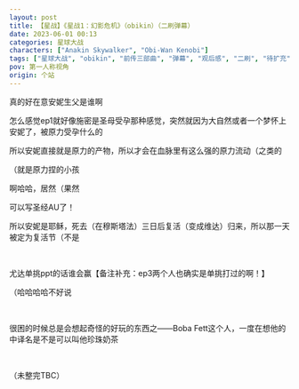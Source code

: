 ```yaml
---
layout: post
title: 【星战】《星战1：幻影危机》（obikin）（二刷弹幕）
date: 2023-06-01 00:13
categories: 星球大战
characters: ["Anakin Skywalker", "Obi-Wan Kenobi"]
tags: ["星球大战", "obikin", "前传三部曲", "弹幕", "观后感", "二刷", "待扩充"]
pov: 第一人称视角
origin: 个站
---
```


真的好在意安妮生父是谁啊

怎么感觉ep1就好像施密是圣母受孕那种感觉，突然就因为大自然或者一个梦怀上安妮了，被原力受孕什么的

所以安妮直接就是原力的产物，所以才会在血脉里有这么强的原力流动（之类的

（就是原力捏的小孩

啊哈哈，居然（果然

可以写圣经AU了！

所以安妮是耶稣，死去（在穆斯塔法）三日后复活（变成维达）归来，所以那一天被定为复活节（不是

<br>

尤达单挑ppt的话谁会赢【备注补充：ep3两个人也确实是单挑打过的啊！】

（哈哈哈哈不好说

<br>

很困的时候总是会想起奇怪的好玩的东西之——Boba Fett这个人，一度在想他的中译名是不是可以叫他珍珠奶茶

<br>

（未整完TBC）
